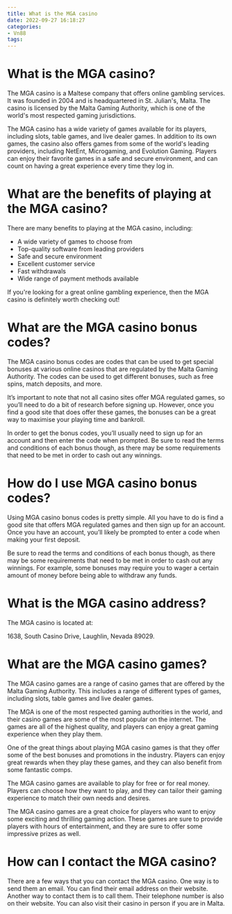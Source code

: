 ```yaml
---
title: What is the MGA casino
date: 2022-09-27 16:18:27
categories:
- Vn88
tags:
---
```



#  What is the MGA casino?

The MGA casino is a Maltese company that offers online gambling services. It was founded in 2004 and is headquartered in St. Julian's, Malta. The casino is licensed by the Malta Gaming Authority, which is one of the world's most respected gaming jurisdictions.

The MGA casino has a wide variety of games available for its players, including slots, table games, and live dealer games. In addition to its own games, the casino also offers games from some of the world's leading providers, including NetEnt, Microgaming, and Evolution Gaming. Players can enjoy their favorite games in a safe and secure environment, and can count on having a great experience every time they log in.

# What are the benefits of playing at the MGA casino?

There are many benefits to playing at the MGA casino, including:

- A wide variety of games to choose from
- Top-quality software from leading providers
- Safe and secure environment
- Excellent customer service
- Fast withdrawals
- Wide range of payment methods available

If you're looking for a great online gambling experience, then the MGA casino is definitely worth checking out!

#  What are the MGA casino bonus codes?

The MGA casino bonus codes are codes that can be used to get special bonuses at various online casinos that are regulated by the Malta Gaming Authority. The codes can be used to get different bonuses, such as free spins, match deposits, and more.

It’s important to note that not all casino sites offer MGA regulated games, so you’ll need to do a bit of research before signing up. However, once you find a good site that does offer these games, the bonuses can be a great way to maximise your playing time and bankroll.

In order to get the bonus codes, you’ll usually need to sign up for an account and then enter the code when prompted. Be sure to read the terms and conditions of each bonus though, as there may be some requirements that need to be met in order to cash out any winnings.

# How do I use MGA casino bonus codes?

Using MGA casino bonus codes is pretty simple. All you have to do is find a good site that offers MGA regulated games and then sign up for an account. Once you have an account, you’ll likely be prompted to enter a code when making your first deposit.

Be sure to read the terms and conditions of each bonus though, as there may be some requirements that need to be met in order to cash out any winnings. For example, some bonuses may require you to wager a certain amount of money before being able to withdraw any funds.

#  What is the MGA casino address?

The MGA casino is located at:

1638, South Casino Drive, Laughlin, Nevada 89029.

#  What are the MGA casino games?

The MGA casino games are a range of casino games that are offered by the Malta Gaming Authority. This includes a range of different types of games, including slots, table games and live dealer games.

The MGA is one of the most respected gaming authorities in the world, and their casino games are some of the most popular on the internet. The games are all of the highest quality, and players can enjoy a great gaming experience when they play them.

One of the great things about playing MGA casino games is that they offer some of the best bonuses and promotions in the industry. Players can enjoy great rewards when they play these games, and they can also benefit from some fantastic comps.

The MGA casino games are available to play for free or for real money. Players can choose how they want to play, and they can tailor their gaming experience to match their own needs and desires.

The MGA casino games are a great choice for players who want to enjoy some exciting and thrilling gaming action. These games are sure to provide players with hours of entertainment, and they are sure to offer some impressive prizes as well.

#  How can I contact the MGA casino?

There are a few ways that you can contact the MGA casino. One way is to send them an email. You can find their email address on their website. Another way to contact them is to call them. Their telephone number is also on their website. You can also visit their casino in person if you are in Malta.